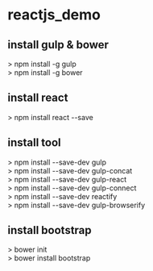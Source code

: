 # reactjs_demo

## install gulp & bower
&gt; npm install -g gulp <br/>
&gt; npm install -g bower

## install react
&gt; npm install react --save

## install tool
&gt; npm install --save-dev gulp <br/>
&gt; npm install --save-dev gulp-concat <br/>
&gt; npm install --save-dev gulp-react <br/>
&gt; npm install --save-dev gulp-connect <br/>
&gt; npm install --save-dev reactify <br/>
&gt; npm install --save-dev gulp-browserify <br/>

## install bootstrap
&gt; bower init <br/>
&gt; bower install bootstrap 
